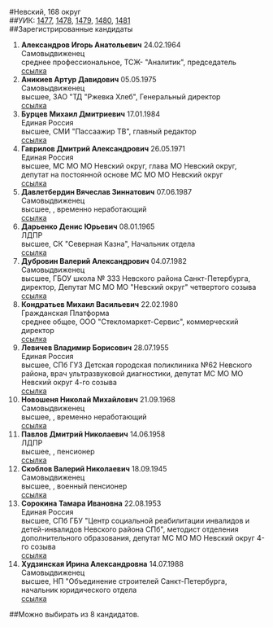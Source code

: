 #Невский, 168 округ  
##УИК: [1477](../../tik5/uik1477.md), [1478](../../tik5/uik1478.md), [1479](../../tik5/uik1479.md), [1480](../../tik5/uik1480.md), [1481](../../tik5/uik1481.md)  
##Зарегистрированные кандидаты
1. **Александров Игорь Анатольевич** 24.02.1964  
Самовыдвиженец  
среднее профессиональное, ТСЖ- "Аналитик", председатель  
[ссылка](http://www.st-petersburg.vybory.izbirkom.ru/region/region/st-petersburg?action=show&root=1&tvd=4784011173311&vrn=4784011173311&region=78&global=&sub_region=78&prver=0&pronetvd=null&type=341&vibid=4784011173915)  
2. **Аникиев Артур Давидович** 05.05.1975  
Самовыдвиженец  
высшее, ЗАО "ТД "Ржевка Хлеб", Генеральный директор  
[ссылка](http://www.st-petersburg.vybory.izbirkom.ru/region/region/st-petersburg?action=show&root=1&tvd=4784011173311&vrn=4784011173311&region=78&global=&sub_region=78&prver=0&pronetvd=null&type=341&vibid=4784011175429)  
3. **Бурцев Михаил Дмитриевич** 17.01.1984  
Единая Россия  
высшее, СМИ "Пассаажир ТВ", главный редактор  
[ссылка](http://www.st-petersburg.vybory.izbirkom.ru/region/region/st-petersburg?action=show&root=1&tvd=4784011173311&vrn=4784011173311&region=78&global=&sub_region=78&prver=0&pronetvd=null&type=341&vibid=4784011175422)  
4. **Гаврилов Дмитрий Александрович** 26.05.1971  
Единая Россия  
высшее, МС МО МО Невский округ, глава МО Невский округ, депутат на постоянной основе МС МО МО Невский округ  
[ссылка](http://www.st-petersburg.vybory.izbirkom.ru/region/region/st-petersburg?action=show&root=1&tvd=4784011173311&vrn=4784011173311&region=78&global=&sub_region=78&prver=0&pronetvd=null&type=341&vibid=4784011176061)  
5. **Давлетбердин Вячеслав Зиннатович** 07.06.1987  
Самовыдвиженец  
высшее, , временно неработающий  
[ссылка](http://www.st-petersburg.vybory.izbirkom.ru/region/region/st-petersburg?action=show&root=1&tvd=4784011173311&vrn=4784011173311&region=78&global=&sub_region=78&prver=0&pronetvd=null&type=341&vibid=4784011175456)  
6. **Дарьенко Денис Юрьевич** 08.01.1965  
ЛДПР  
высшее, СК "Северная Казна", Начальник отдела  
[ссылка](http://www.st-petersburg.vybory.izbirkom.ru/region/region/st-petersburg?action=show&root=1&tvd=4784011173311&vrn=4784011173311&region=78&global=&sub_region=78&prver=0&pronetvd=null&type=341&vibid=4784011174565)  
7. **Дубровин Валерий Александрович** 04.07.1982  
Самовыдвиженец  
высшее, ГБОУ школа № 333 Невского района Санкт-Петербурга, директор, Депутат МС МО МО "Невский округ" четвертого созыва  
[ссылка](http://www.st-petersburg.vybory.izbirkom.ru/region/region/st-petersburg?action=show&root=1&tvd=4784011173311&vrn=4784011173311&region=78&global=&sub_region=78&prver=0&pronetvd=null&type=341&vibid=4784011174287)  
8. **Кондратьев Михаил Васильевич** 22.02.1980  
Гражданская Платформа  
среднее общее, ООО "Стекломаркет-Сервис", коммерческий директор  
[ссылка](http://www.st-petersburg.vybory.izbirkom.ru/region/region/st-petersburg?action=show&root=1&tvd=4784011173311&vrn=4784011173311&region=78&global=&sub_region=78&prver=0&pronetvd=null&type=341&vibid=4784011175146)  
9. **Левичев Владимир Борисович** 28.07.1955  
Единая Россия  
высшее, СПб ГУЗ Детская городская поликлиника №62 Невского района, врач ультразвуковой диагностики, депутат МС МО МО Невский округ 4-го созыва  
[ссылка](http://www.st-petersburg.vybory.izbirkom.ru/region/region/st-petersburg?action=show&root=1&tvd=4784011173311&vrn=4784011173311&region=78&global=&sub_region=78&prver=0&pronetvd=null&type=341&vibid=4784011176958)  
10. **Новошеня Николай Михайлович** 21.09.1968  
Самовыдвиженец  
высшее, , временно неработающий  
[ссылка](http://www.st-petersburg.vybory.izbirkom.ru/region/region/st-petersburg?action=show&root=1&tvd=4784011173311&vrn=4784011173311&region=78&global=&sub_region=78&prver=0&pronetvd=null&type=341&vibid=4784011174274)  
11. **Павлов Дмитрий Николаевич** 14.06.1958  
ЛДПР  
высшее, , пенсионер  
[ссылка](http://www.st-petersburg.vybory.izbirkom.ru/region/region/st-petersburg?action=show&root=1&tvd=4784011173311&vrn=4784011173311&region=78&global=&sub_region=78&prver=0&pronetvd=null&type=341&vibid=4784011175111)  
12. **Скоблов Валерий Николаевич** 18.09.1945  
Самовыдвиженец  
высшее, , военный пенсионер  
[ссылка](http://www.st-petersburg.vybory.izbirkom.ru/region/region/st-petersburg?action=show&root=1&tvd=4784011173311&vrn=4784011173311&region=78&global=&sub_region=78&prver=0&pronetvd=null&type=341&vibid=4784011174997)  
13. **Сорокина Тамара Ивановна** 22.08.1953  
Единая Россия  
высшее, СПб ГБУ "Центр социальной реабилитации инвалидов и детей-инвалидов Невского района СПб", методист отделения дополнительного образования, депутат МС МО МО Невский округ 4-го созыва  
[ссылка](http://www.st-petersburg.vybory.izbirkom.ru/region/region/st-petersburg?action=show&root=1&tvd=4784011173311&vrn=4784011173311&region=78&global=&sub_region=78&prver=0&pronetvd=null&type=341&vibid=4784011175016)  
14. **Худзинская Ирина Александровна** 14.07.1988  
Самовыдвиженец  
высшее, НП "Объединение строителей Санкт-Петербурга, начальник юридического отдела  
[ссылка](http://www.st-petersburg.vybory.izbirkom.ru/region/region/st-petersburg?action=show&root=1&tvd=4784011173311&vrn=4784011173311&region=78&global=&sub_region=78&prver=0&pronetvd=null&type=341&vibid=4784011174261)  

##Можно выбирать из 8 кандидатов.  

